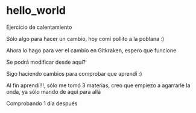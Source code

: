 # hello_world
Ejercicio de calentamiento

Sólo algo para hacer un cambio, hoy comí pollito a la poblana :)

Ahora lo hago para ver el cambio en Gitkraken, espero que funcione

Se podrá modificar desde aquí?

Sigo haciendo cambios para comprobar que aprendí :)

Al fin aprendí!!!, sólo me tomó 3 materias, creo que empiezo a agarrarle la onda, ya sólo mando de aquí para allá

Comprobando 1 día después

